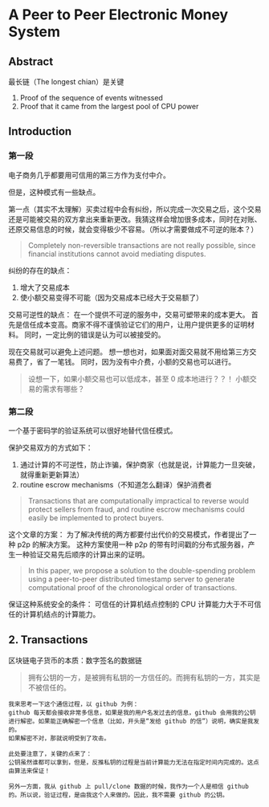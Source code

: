 # A Peer to Peer Electronic Money System

## Abstract
最长链（The longest chian）是关键

1. Proof of the sequence of events witnessed
2. Proof that it came from the largest pool of CPU power

## Introduction

### 第一段
电子商务几乎都要用可信用的第三方作为支付中介。

但是，这种模式有一些缺点。

第一点（其实不太理解）买卖过程中会有纠纷，所以完成一次交易之后，这个交易还是可能被交易的双方拿出来重新更改。我猜这样会增加很多成本，同时在对账、还原交易信息的时候，就会变得极少不容易。（所以才需要做成不可逆的账本？）
> Completely non-reversible transactions are not really possible, since financial institutions cannot
avoid mediating disputes.

纠纷的存在的缺点：
1. 增大了交易成本
2. 使小额交易变得不可能（因为交易成本已经大于交易额了）


交易可逆性的缺点：
在一个提供不可逆的服务中，交易可塑带来的成本更大。
首先是信任成本变高。商家不得不谨慎验证它们的用户，让用户提供更多的证明材料。
同时，一定比例的错误是认为可以被接受的。

现在交易就可以避免上述问题。
想一想也对，如果面对面交易就不用给第三方交易费了，省了一笔钱。
同时，因为没有中介费，小额的交易也可以进行。

> 设想一下，如果小额交易也可以低成本，甚至 0 成本地进行？？！
> 小额交易的需求有哪些？

### 第二段
一个基于密码学的验证系统可以很好地替代信任模式。

保护交易双方的方式如下：
1. 通过计算的不可逆性，防止诈骗，保护商家（也就是说，计算能力一旦突破，就得重新更新算法）
2. routine escrow mechanisms（不知道怎么翻译）保护消费者
> Transactions that are computationally impractical to reverse would protect sellers
from fraud, and routine escrow mechanisms could easily be implemented to protect buyers. 


这个文章的方案：
为了解决传统的两方都要付出代价的交易模式，作者提出了一种 p2p 的解决方案。
这种方案使用一种 p2p 的带有时间戳的分布式服务器，产生一种验证交易先后顺序的计算出来的证明。

> In this paper, we propose a solution to the double-spending problem using a peer-to-peer distributed timestamp server to generate computational proof of the chronological order of transactions. 


保证这种系统安全的条件：
可信任的计算机结点控制的 CPU 计算能力大于不可信任的计算机结点的计算能力。

## 2. Transactions
区块链电子货币的本质：数字签名的数据链

> 拥有公钥的一方，是被拥有私钥的一方信任的。而拥有私钥的一方，其实是不被信任的。
```
我来思考一下这个通信过程，以 github 为例：
github 每天都会接收非常多信息，如果是我的用户名发过去的信息，github 会用我的公钥进行解密。如果能正确解密一个信息（比如，开头是“发给 github 的信”）说明，确实是我发的。
如果解密不对，那就说明受到了攻击。

此处要注意了，关键的点来了：
公钥虽然谁都可以拿到，但是，反推私钥的过程是当前计算能力无法在指定时间内完成的。这点由算法来保证！

另外一方面，我从 github 上 pull/clone 数据的时候，我作为一个人是相信 github 的。所以说，验证过程，是由我这个人来做的。因此，我不需要 github 的公钥。

```

